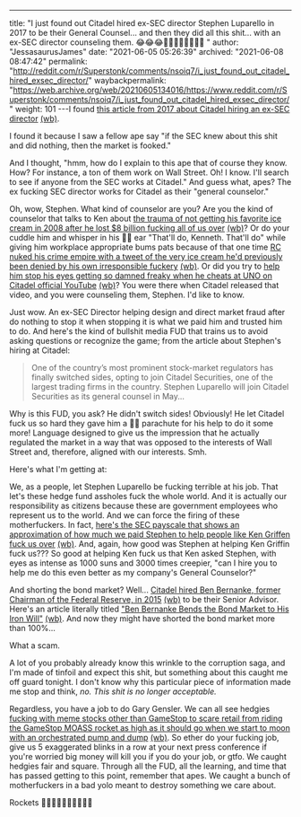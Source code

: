 ---
title: "I just found out Citadel hired ex-SEC director Stephen Luparello in 2017 to be their General Counsel... and then they did all this shit... with an ex-SEC director counseling them. 😂😂😂🚀🚀🚀🚀🚀🚀🚀🌙 "
author: "JessasaurusJames"
date: "2021-06-05 05:26:39"
archived: "2021-06-08 08:47:42"
permalink: "http://reddit.com/r/Superstonk/comments/nsoiq7/i_just_found_out_citadel_hired_exsec_director/"
waybackpermalink: "https://web.archive.org/web/20210605134016/https://www.reddit.com/r/Superstonk/comments/nsoiq7/i_just_found_out_citadel_hired_exsec_director/"
weight: 101
---I found [this article from 2017 about Citadel hiring an ex-SEC director](https://www.wsj.com/articles/citadel-securities-hires-ex-sec-director-luparello-as-general-counsel-1491323109) [(wb)](https://web.archive.org/web/20210605131523/https://www.wsj.com/articles/citadel-securities-hires-ex-sec-director-luparello-as-general-counsel-1491323109).


I found it because I saw a fellow ape say "if the SEC knew about this shit and did nothing, then the market is fooked." 


And I thought, "hmm, how do I explain to this ape that of course they know. How? For instance, a ton of them work on Wall Street. Oh! I know. I'll search to see if anyone from the SEC works at Citadel." And guess what, apes? The ex fucking SEC director works for Citadel as their "general counselor."


Oh, wow, Stephen. What kind of counselor are you? Are you the kind of counselor that talks to Ken about [the trauma of not getting his favorite ice cream in 2008 after he lost $8 billion fucking all of us over](https://nymag.com/intelligencer/2009/11/hedge-funder_ken_griffin_has_t.html) [(wb)](https://web.archive.org/web/20210417233707/https://nymag.com/intelligencer/2009/11/hedge-funder_ken_griffin_has_t.html)? Or do your cuddle him and whisper in his 🌈🐻 ear "That'll do, Kenneth. That'll do" while giving him workplace appropriate bums pats because of that one time [RC nuked his crime empire with a tweet of the very ice cream he'd previously been denied by his own irresponsible fuckery](https://www.ft.com/content/6c613f92-cf35-4b2e-b2b0-2ac0a6afb1fb) [(wb)](https://web.archive.org/web/20210418172321/https://www.ft.com/content/6c613f92-cf35-4b2e-b2b0-2ac0a6afb1fb). Or did you try to [help him stop his eyes getting so damned freaky when he cheats at UNO on Citadel official YouTube](https://youtu.be/5_f2AEiHY8w) [(wb)](https://youtu.be/5_f2AEiHY8w)? You were there when Citadel released that video, and you were counseling them, Stephen. I'd like to know.


Just wow. An ex-SEC Director helping design and direct market fraud after do nothing to stop it when stopping it is what we paid him and trusted him to do. And here's the kind of bullshit media FUD that trains us to avoid asking questions or recognize the game; from the article about Stephen's hiring at Citadel:



> 
> One of the country’s most prominent stock-market regulators has finally switched sides, opting to join Citadel Securities, one of the largest trading firms in the country.
> Stephen Luparello will join Citadel Securities as its general counsel in May...
> 
> 
> 


Why is this FUD, you ask? He didn't switch sides! Obviously! He let Citadel fuck us so hard they gave him a 🌈🐻 parachute for his help to do it some more! Language designed to give us the impression that he actually regulated the market in a way that was opposed to the interests of Wall Street and, therefore, aligned with our interests. Smh.


Here's what I'm getting at:


We, as a people, let Stephen Luparello be fucking terrible at his job. That let's these hedge fund assholes fuck the whole world. And it is actually our responsibility as citizens because these are government employees who represent us to the world. And we can force the firing of these motherfuckers. In fact, [here's the SEC payscale that shows an approximation of how much we paid Stephen to help people like Ken Griffen fuck us over](https://www.sec.gov/ohr/sec-compensation) [(wb)](https://web.archive.org/web/20210424105508/https://www.sec.gov/ohr/sec-compensation). And, again, how good was Stephen at helping Ken Griffin fuck us??? So good at helping Ken fuck us that Ken asked Stephen, with eyes as intense as 1000 suns and 3000 times creepier, "can I hire you to help me do this even better as my company's General Counselor?" 


And shorting the bond market? Well... [Citadel hired Ben Bernanke, former Chairman of the Federal Reserve, in 2015](https://www.citadel.com/news/dr-ben-bernanke-serve-senior-advisor-citadel/) [(wb)](https://web.archive.org/web/20210522211717/https://www.citadel.com/news/dr-ben-bernanke-serve-senior-advisor-citadel/) to be their Senior Advisor. Here's an article literally titled ["Ben Bernanke Bends the Bond Market to His Iron Will"](https://www.wsj.com/articles/BL-MB-39960) [(wb)](https://web.archive.org/web/20210605052823/https://www.wsj.com/articles/BL-MB-39960). And now they might have shorted the bond market more than 100%...


What a scam. 


A lot of you probably already know this wrinkle to the corruption saga, and I'm made of tinfoil and expect this shit, but something about this caught me off guard tonight. I don't know why this particular piece of information made me stop and think, *no. This shit is no longer acceptable.*


Regardless, you have a job to do Gary Gensler. We can all see hedgies [fucking with meme stocks other than GameStop to scare retail from riding the GameStop MOASS rocket as high as it should go when we start to moon with an orchestrated pump and dump](https://www.marketwatch.com/story/interactive-brokers-founder-says-problem-with-amc-entertainment-memes-peoplewill-lose-a-very-substantial-amount-of-money-11622836260) [(wb)](https://web.archive.org/web/20210605135342/https://www.marketwatch.com/story/interactive-brokers-founder-says-problem-with-amc-entertainment-memes-peoplewill-lose-a-very-substantial-amount-of-money-11622836260). So ether do your fucking job, give us 5 exaggerated blinks in a row at your next press conference if you're worried big money will kill you if you do your job, or gtfo. We caught hedgies fair and square. Through all the FUD, all the learning, and time that has passed getting to this point, remember that apes. We caught a bunch of motherfuckers in a bad yolo meant to destroy something we care about.


Rockets 🚀🚀🚀🚀🚀🚀🚀🚀🚀🌙

